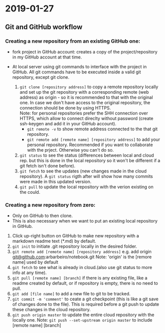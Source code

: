 # 2019-01-27
## Git and GitHub workflow

### Creating a new repository from an existing GitHub one:

- fork project in GitHub account: creates a copy of the project/repository in my GitHub account at that time.

- At local server using git commands to interface with the project in GitHub. All git commands have to be executed inside a valid git repository, except git clone.

    1. `git clone [repository address]` to copy a remote repository locally and set up the git repository with a corresponding remote (web address) as origin - so it is recommended to that with the original one. In case we don't have access to the original repository, the connection should be done by using HTTPS.  
        Note: for personal repositories prefer the SHH connection over HTTPS, which allow to connect direclty without password (create ssh-keygen and add it in your GitHub account).
        *  `git remote -v` to show remote address connected to the that git repository. 
        * `git remote add [remote name] [repository address]` to add your personal repository. Recommended if you want to collaborate with the prject. Otherwise you can't do so.
    2. `git status` to see the status (differences between local and cloud rep. but this is done in the local repository so it won't be different if a git fetch isn't done before).
    3. `git fetch` to see the updates (new changes made in the cloud repository). A `git status` rigth after will show how many commits were made in this updated version.
    4. `git pull` to update the local  repository with the verion existing on the could.


### Creating a new repository from zero:
- Only on GitHub to then clone.
- This is also necessary when we want to put an existing local repository in GitHub.

1. Click up-right button on GitHub to make new repository with a markdown readme text (*.md) by default.
2. `git init` to initiate .git repository locally in the desired folder.
3. `git remote add [remote name] [repository address]`
e.g. add origin git@github.com:arbarbeiro/notebook.git
    Note: 'origin' is the [remore name] used by default  
4. `git fetch` to see what is already in cloud.(also use git status to more info at any time).
5. `git pull [remote name] [branch]` if there is any existing file, like a readme created by default, or if repository is empty, there is no need to pull.
6. `git add [file name]` to add a new file to git to be tracked. 
7. `git commit -m 'comment'` to ceate a git checkpoint (this is like a git save of changes done to the file). This is required before a git push to update these changes in the cloud repository.
9. `git push origin master` to update the entire cloud repository with the locally one.
    Note: `git push --set-upstream origin master` to include [remote name] [branch]